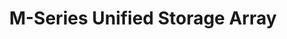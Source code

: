 ---
title: "M-Series Unified Storage Array"
linkTitle: "M-Series"
description: "Articles describing the TrueNAS M-Series Unified Storage Array with installation and upgrade procedures"
weight: 5
---